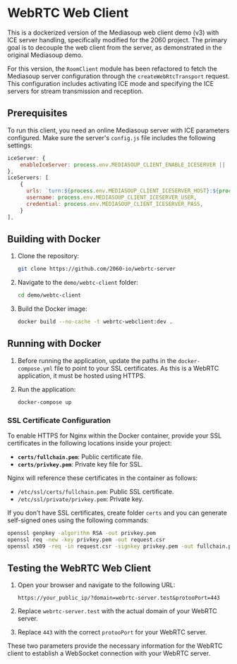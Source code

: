 
# WebRTC Web Client

This is a dockerized version of the Mediasoup web client demo (v3) with ICE server handling, specifically modified for the 2060 project. The primary goal is to decouple the web client from the server, as demonstrated in the original Mediasoup demo.

For this version, the `RoomClient` module has been refactored to fetch the Mediasoup server configuration through the `createWebRtcTransport` request. This configuration includes activating ICE mode and specifying the ICE servers for stream transmission and reception.

## Prerequisites

To run this client, you need an online Mediasoup server with ICE parameters configured. Make sure the server's `config.js` file includes the following settings:

```javascript
iceServer: {
    enableIceServer: process.env.MEDIASOUP_CLIENT_ENABLE_ICESERVER || 'true',
},
iceServers: [
    {
      urls: `turn:${process.env.MEDIASOUP_CLIENT_ICESERVER_HOST}:${process.env.MEDIASOUP_CLIENT_ICESERVER_PORT}?transport=${process.env.MEDIASOUP_CLIENT_ICESERVER_PROTO}`,
      username: process.env.MEDIASOUP_CLIENT_ICESERVER_USER,
      credential: process.env.MEDIASOUP_CLIENT_ICESERVER_PASS,
    }
],
```

## Building with Docker

1. Clone the repository:
   ```bash
   git clone https://github.com/2060-io/webrtc-server
   ```

2. Navigate to the `demo/webtc-client` folder:
   ```bash
   cd demo/webtc-client
   ```

3. Build the Docker image:
   ```bash
   docker build --no-cache -t webrtc-webclient:dev .
   ```

## Running with Docker

1. Before running the application, update the paths in the `docker-compose.yml` file to point to your SSL certificates. As this is a WebRTC application, it must be hosted using HTTPS.

2. Run the application:
   ```bash
   docker-compose up
   ```

### SSL Certificate Configuration

To enable HTTPS for Nginx within the Docker container, provide your SSL certificates in the following locations inside your project:

- **`certs/fullchain.pem`**: Public certificate file.
- **`certs/privkey.pem`**: Private key file for SSL.

Nginx will reference these certificates in the container as follows:
- `/etc/ssl/certs/fullchain.pem`: Public SSL certificate.
- `/etc/ssl/private/privkey.pem`: Private key.

If you don’t have SSL certificates, create folder `certs` and you can generate self-signed ones using the following commands:

```bash
openssl genpkey -algorithm RSA -out privkey.pem
openssl req -new -key privkey.pem -out request.csr
openssl x509 -req -in request.csr -signkey privkey.pem -out fullchain.pem
```

## Testing the WebRTC Web Client

1. Open your browser and navigate to the following URL:

   ```
   https://your_public_ip/?domain=webrtc-server.test&protooPort=443
   ```

2. Replace `webrtc-server.test` with the actual domain of your WebRTC server.
3. Replace `443` with the correct `protooPort` for your WebRTC server.

These two parameters provide the necessary information for the WebRTC client to establish a WebSocket connection with your WebRTC server.
